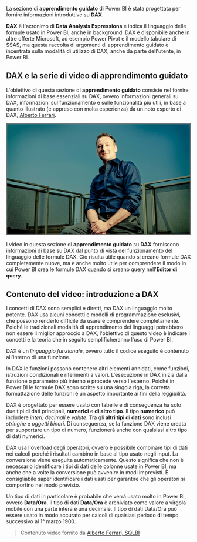 La sezione di **apprendimento guidato** di Power BI è stata progettata per fornire informazioni introduttive su **DAX**.

**DAX** è l'acronimo di **Data Analysis Expressions** e indica il linguaggio delle formule usato in Power BI, anche in background. DAX è disponibile anche in altre offerte Microsoft, ad esempio Power Pivot e il modello tabulare di SSAS, ma questa raccolta di argomenti di apprendimento guidato è incentrata sulla modalità di utilizzo di DAX, anche da parte dell'utente, in Power BI.

## <a name="dax-and-this-guided-learning-video-series"></a>DAX e la serie di video di apprendimento guidato
L'obiettivo di questa sezione di **apprendimento guidato** consiste nel fornire informazioni di base essenziali su DAX, ovvero informazioni generali su DAX, informazioni sul funzionamento e sulle funzionalità più utili, in base a quanto illustrato (e appreso con molta esperienza) da un noto esperto di DAX, [Alberto Ferrari](http://www.sqlbi.com/learning-dax/?utm_source=powerbi&utm_medium=marketing&utm_campaign=after-summit).

![](media/7-1-intro-to-dax/intro_dax_6_alberto_ferrari.png)

I video in questa sezione di **apprendimento guidato** su **DAX** forniscono informazioni di base su DAX dal punto di vista del funzionamento del linguaggio delle formule DAX. Ciò risulta utile quando si creano formule DAX completamente nuove, ma è anche molto utile per comprendere il modo in cui Power BI crea le formule DAX quando si creano query nell'**Editor di query**.

## <a name="in-this-video---introduction-to-dax"></a>Contenuto del video: introduzione a DAX
I concetti di DAX sono semplici e diretti, ma DAX un linguaggio molto potente. DAX usa alcuni concetti e modelli di programmazione esclusivi, che possono renderlo difficile da usare e comprendere completamente. Poiché le tradizionali modalità di apprendimento dei linguaggi potrebbero non essere il miglior approccio a DAX, l'obiettivo di questo video è indicare i concetti e la teoria che in seguito semplificheranno l'uso di Power BI.

DAX è un *linguaggio funzionale*, ovvero tutto il codice eseguito è contenuto all'interno di una funzione.

In DAX le funzioni possono contenere altri elementi annidati, come funzioni, istruzioni condizionali e riferimenti a valori. L'esecuzione in DAX inizia dalla funzione o parametro più interno e procede verso l'esterno. Poiché in Power BI le formule DAX sono scritte su una singola riga, la corretta formattazione delle funzioni è un aspetto importante ai fini della leggibilità.

DAX è progettato per essere usato con tabelle e di conseguenza ha solo due tipi di dati principali, **numerici** e **di altro tipo**. Il tipo **numerico** può includere *interi*, *decimali* e *valute*. Tra gli **altri tipi di dati** sono inclusi *stringhe* e *oggetti binari*. Di conseguenza, se la funzione DAX viene creata per supportare un tipo di numero, funzionerà anche con qualsiasi altro tipo di dati numerici.

DAX usa l'overload degli operatori, ovvero è possibile combinare tipi di dati nei calcoli perché i risultati cambino in base al tipo usato negli input. La conversione viene eseguita automaticamente. Questo significa che non è necessario identificare i tipi di dati delle colonne usate in Power BI, ma anche che a volte la conversione può avvenire in modi imprevisti. È consigliabile saper identificare i dati usati per garantire che gli operatori si comportino nel modo previsto.

Un tipo di dati in particolare è probabile che verrà usato molto in Power BI, ovvero **Data/Ora**. Il tipo di dati **Data/Ora** è archiviato come valore a virgola mobile con una parte intera e una decimale. Il tipo di dati Data/Ora può essere usato in modo accurato per calcoli di qualsiasi periodo di tempo successivo al 1° marzo 1900.

> Contenuto video fornito da [Alberto Ferrari, SQLBI](http://www.sqlbi.com/learning-dax/?utm_source=powerbi&utm_medium=marketing&utm_campaign=after-summit)
> 
> 

